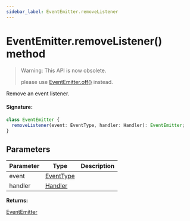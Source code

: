 ```yaml
---
sidebar_label: EventEmitter.removeListener
---
```


# EventEmitter.removeListener() method

> Warning: This API is now obsolete.
>
> please use [EventEmitter.off()](./puppeteer.eventemitter.off.md) instead.

Remove an event listener.

#### Signature:

```typescript
class EventEmitter {
  removeListener(event: EventType, handler: Handler): EventEmitter;
}
```

## Parameters

| Parameter | Type                                  | Description |
| --------- | ------------------------------------- | ----------- |
| event     | [EventType](./puppeteer.eventtype.md) |             |
| handler   | [Handler](./puppeteer.handler.md)     |             |

**Returns:**

[EventEmitter](./puppeteer.eventemitter.md)
